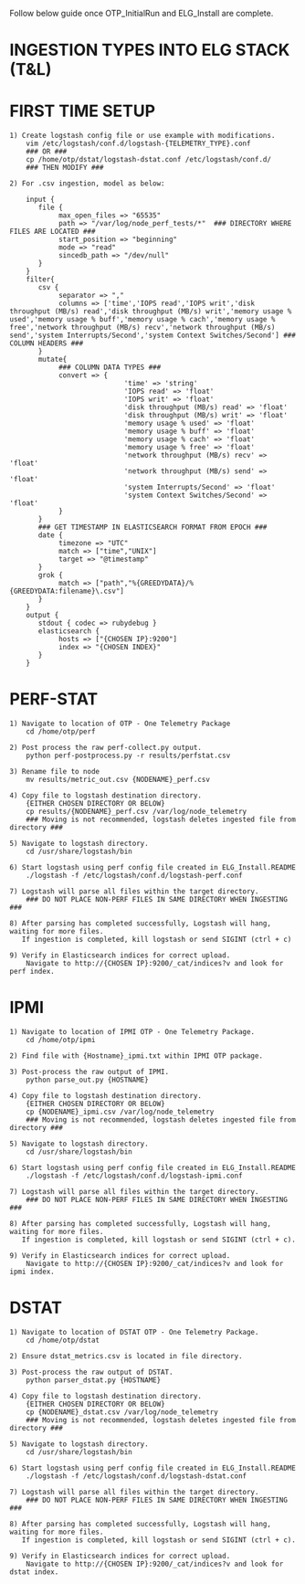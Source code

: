 Follow below guide once OTP\_InitialRun and ELG\_Install are complete.

INGESTION TYPES INTO ELG STACK (T&L)
====================================

FIRST TIME SETUP
================

    1) Create logstash config file or use example with modifications.
        vim /etc/logstash/conf.d/logstash-{TELEMETRY_TYPE}.conf
        ### OR ###
        cp /home/otp/dstat/logstash-dstat.conf /etc/logstash/conf.d/
        ### THEN MODIFY ###

    2) For .csv ingestion, model as below:
        
        input {
           file {
                max_open_files => "65535"
                path => "/var/log/node_perf_tests/*"  ### DIRECTORY WHERE FILES ARE LOCATED ###
                start_position => "beginning"
                mode => "read"
                sincedb_path => "/dev/null"
           }
        }
        filter{
           csv {
                separator => ","
                columns => ['time','IOPS read','IOPS writ','disk throughput (MB/s) read','disk throughput (MB/s) writ','memory usage % used','memory usage % buff','memory usage % cach','memory usage % free','network throughput (MB/s) recv','network throughput (MB/s) send','system Interrupts/Second','system Context Switches/Second'] ### COLUMN HEADERS ###
           }
           mutate{
                ### COLUMN DATA TYPES ###
                convert => { 
                                'time' => 'string'
                                'IOPS read' => 'float'
                                'IOPS writ' => 'float'
                                'disk throughput (MB/s) read' => 'float'
                                'disk throughput (MB/s) writ' => 'float'
                                'memory usage % used' => 'float'
                                'memory usage % buff' => 'float'
                                'memory usage % cach' => 'float'
                                'memory usage % free' => 'float'
                                'network throughput (MB/s) recv' => 'float'
                                'network throughput (MB/s) send' => 'float'
                                'system Interrupts/Second' => 'float'
                                'system Context Switches/Second' => 'float'
                }
           }
           ### GET TIMESTAMP IN ELASTICSEARCH FORMAT FROM EPOCH ###
           date {
                timezone => "UTC"
                match => ["time","UNIX"]
                target => "@timestamp"
           }
           grok {
                match => ["path","%{GREEDYDATA}/%{GREEDYDATA:filename}\.csv"]
           }
        }
        output {
           stdout { codec => rubydebug }
           elasticsearch {
                hosts => ["{CHOSEN IP}:9200"]
                index => "{CHOSEN INDEX}"
           }
        }

PERF-STAT
=========

    1) Navigate to location of OTP - One Telemetry Package
        cd /home/otp/perf

    2) Post process the raw perf-collect.py output.
        python perf-postprocess.py -r results/perfstat.csv

    3) Rename file to node
        mv results/metric_out.csv {NODENAME}_perf.csv

    4) Copy file to logstash destination directory.
        {EITHER CHOSEN DIRECTORY OR BELOW}
        cp results/{NODENAME}_perf.csv /var/log/node_telemetry
        ### Moving is not recommended, logstash deletes ingested file from directory ###

    5) Navigate to logstash directory.
        cd /usr/share/logstash/bin

    6) Start logstash using perf config file created in ELG_Install.README
        ./logstash -f /etc/logstash/conf.d/logstash-perf.conf

    7) Logstash will parse all files within the target directory.
        ### DO NOT PLACE NON-PERF FILES IN SAME DIRECTORY WHEN INGESTING ###

    8) After parsing has completed successfully, Logstash will hang, waiting for more files.
       If ingestion is completed, kill logstash or send SIGINT (ctrl + c)

    9) Verify in Elasticsearch indices for correct upload.
        Navigate to http://{CHOSEN IP}:9200/_cat/indices?v and look for perf index.

IPMI
====

    1) Navigate to location of IPMI OTP - One Telemetry Package.
        cd /home/otp/ipmi

    2) Find file with {Hostname}_ipmi.txt within IPMI OTP package.

    3) Post-process the raw output of IPMI.
        python parse_out.py {HOSTNAME}

    4) Copy file to logstash destination directory.
        {EITHER CHOSEN DIRECTORY OR BELOW}
        cp {NODENAME}_ipmi.csv /var/log/node_telemetry
        ### Moving is not recommended, logstash deletes ingested file from directory ###

    5) Navigate to logstash directory.
        cd /usr/share/logstash/bin

    6) Start logstash using perf config file created in ELG_Install.README
        ./logstash -f /etc/logstash/conf.d/logstash-ipmi.conf

    7) Logstash will parse all files within the target directory.
        ### DO NOT PLACE NON-PERF FILES IN SAME DIRECTORY WHEN INGESTING ###

    8) After parsing has completed successfully, Logstash will hang, waiting for more files.
       If ingestion is completed, kill logstash or send SIGINT (ctrl + c).

    9) Verify in Elasticsearch indices for correct upload.
        Navigate to http://{CHOSEN IP}:9200/_cat/indices?v and look for ipmi index.

DSTAT
=====

    1) Navigate to location of DSTAT OTP - One Telemetry Package.
        cd /home/otp/dstat

    2) Ensure dstat_metrics.csv is located in file directory.

    3) Post-process the raw output of DSTAT.
        python parser_dstat.py {HOSTNAME}

    4) Copy file to logstash destination directory.
        {EITHER CHOSEN DIRECTORY OR BELOW}
        cp {NODENAME}_dstat.csv /var/log/node_telemetry
        ### Moving is not recommended, logstash deletes ingested file from directory ###

    5) Navigate to logstash directory.
        cd /usr/share/logstash/bin

    6) Start logstash using perf config file created in ELG_Install.README
        ./logstash -f /etc/logstash/conf.d/logstash-dstat.conf

    7) Logstash will parse all files within the target directory.
        ### DO NOT PLACE NON-PERF FILES IN SAME DIRECTORY WHEN INGESTING ###

    8) After parsing has completed successfully, Logstash will hang, waiting for more files.
       If ingestion is completed, kill logstash or send SIGINT (ctrl + c).

    9) Verify in Elasticsearch indices for correct upload.
        Navigate to http://{CHOSEN IP}:9200/_cat/indices?v and look for dstat index.
